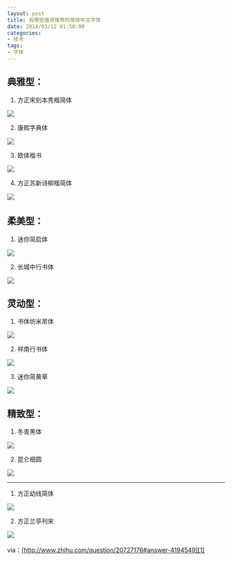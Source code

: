 ```yaml
---
layout: post
title: 有哪些值得推荐的简体中文字体
date: 2014/03/12 01:58:00
categories:
- 技术
tags:
- 字体
---
```


## 典雅型：

1. 方正宋刻本秀楷简体

![](http://pics.naaln.com/blog/2019-01-14-061937.jpg-basicBlog)

2. 康熙字典体

![](http://pics.naaln.com/blog/2019-01-14-61938.jpg-basicBlog)

3. 欧体楷书

![](http://pics.naaln.com/blog/2019-01-14-061939.jpg-basicBlog)

4. 方正苏新诗柳楷简体

![](http://pics.naaln.com/blog/2019-01-14-061940.jpg-basicBlog)  

## 柔美型：

1. 迷你简启体

![](http://pics.naaln.com/blog/2019-01-14-61941.jpg-basicBlog)

2. 长城中行书体

![](http://pics.naaln.com/blog/2019-01-14-061942.jpg-basicBlog)

## 灵动型：

1. 书体坊米芾体

![](http://pics.naaln.com/blog/2019-01-14-061943.jpg-basicBlog)

2. 祥南行书体

![](http://pics.naaln.com/blog/2019-01-14-061947.jpg-basicBlog)

3. 迷你简黄草

![](http://pics.naaln.com/blog/2019-01-14-61948.jpg-basicBlog)

## 精致型：

1. 冬青黑体

![](http://pics.naaln.com/blog/2019-01-14-061948.jpg-basicBlog)

2. 昆仑细圆

![](http://pics.naaln.com/blog/2019-01-14-061950.jpg-basicBlog)

---

1. 方正幼线简体

![](http://pics.naaln.com/blog/2019-01-14-61951.jpg-basicBlog)

2. 方正兰亭刊宋

![](http://pics.naaln.com/blog/2019-01-14-061951.jpg-basicBlog)  

via：[http://www.zhihu.com/question/20727176#answer-4194549][1]

 [1]: http://www.zhihu.com/question/20727176#answer-4194549
